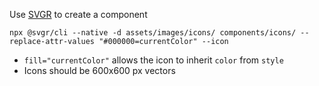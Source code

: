 Use [SVGR](https://www.smooth-code.com/open-source/svgr/docs/cli/) to create a component

`npx @svgr/cli --native -d assets/images/icons/ components/icons/ --replace-attr-values "#000000=currentColor" --icon`

- `fill="currentColor"` allows the icon to inherit `color` from `style`
- Icons should be 600x600 px vectors
